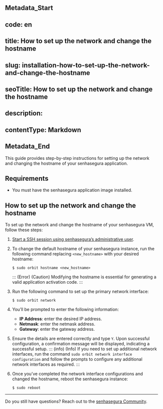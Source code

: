 ## Metadata_Start 
## code: en
## title: How to set up the network and change the hostname 
## slug: installation-how-to-set-up-the-network-and-change-the-hostname 
## seoTitle: How to set up the network and change the hostname 
## description:  
## contentType: Markdown 
## Metadata_End
This guide provides step-by-step instructions for setting up the network and changing the hostname of your senhasegura application.

## Requirements

* You must have the senhasegura application image installed.

## How to set up the network and change the hostname

To set up the network and change the hostname of your senhasegura VM, follow these steps:

1. [Start a SSH session using senhasegura’s administrative user](/v3-32/docs/administration-ssh-access).

1. To change the default hostname of your senhasegura instance, run the following command replacing `<new_hostname>` with your desired hostname:
    ```Shell
    $ sudo orbit hostname <new_hostname>
    ```
    ::: (Error) (Caution)
     Modifying the hostname is essential for generating a valid application activation code.
    :::
    
1. Run the following command to set up the primary network interface:
    ```Shell
    $ sudo orbit network
    ```
1. You’ll be prompted to enter the following information:
    * **IP Address**: enter the desired IP address.
    * **Netmask**: enter the netmask address.
    * **Gateway**: enter the gateway address.

1. Ensure the details are entered correctly and type `Y`. Upon successful configuration, a confirmation message will be displayed, indicating a successful setup.
    ::: (info) (Info)
    If you need to set up additional network interfaces, run the command  `sudo orbit network interface configuration` and follow the prompts to configure any additional network interfaces as required.
    :::

1. Once you’ve completed the network interface configurations and changed the hostname, reboot the senhasegura instance:

    ```Shell
    $ sudo reboot
    ```

* * *

Do you still have questions? Reach out to the [senhasegura Community](https://community.senhasegura.io/).
